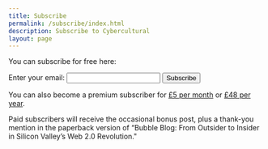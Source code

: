 ```yaml
---
title: Subscribe
permalink: /subscribe/index.html
description: Subscribe to Cybercultural
layout: page
---
```


<p>You can subscribe for free here:</p> 

<form
  action="https://buttondown.email/api/emails/embed-subscribe/ricmac"
  method="post"
  target="popupwindow"
  onsubmit="window.open('https://buttondown.email/ricmac', 'popupwindow')"
  class="embeddable-buttondown-form">
  <label for="bd-email">Enter your email:</label>
  <input type="email" name="email" id="bd-email" />
  
  <input type="submit" value="Subscribe" />
</form>

<p>You can also become a premium subscriber for <a href="https://buy.stripe.com/9AQeXn2eDcRk0126op">£5 per month</a> or <a href="https://buy.stripe.com/aEU6qRf1p8B46pq002">£48 per year</a>.</p> 

<p>Paid subscribers will receive the occasional bonus post, plus a thank-you mention in the paperback version of “Bubble Blog: From Outsider to Insider in Silicon Valley’s Web 2.0 Revolution."</p>
